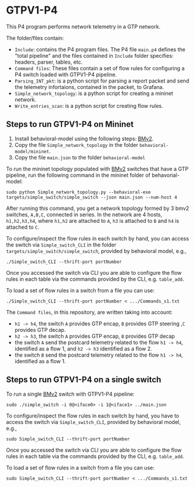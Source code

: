 # GTPV1-P4
This P4 program performs network telemetry in a GTP network.

The folder/files contain:
* `Include`: contains the P4 program files. The P4 file `main.p4` defines the "total pipeline" and the files contained in `Include` folder specifies:  headers, parser, tables, etc.
* `Command files`: These files contain a set of flow rules for configuring a P4 switch loaded with GTPV1-P4 pipeline.
* `Parsing_INT_pkt`: is a python script for parsing a report packet and send the telemetry infortaions, contained in the packet, to Grafana.
* `Simple_network_topology`: is a python script for creating a mininet network.
* `Write_entries_scan`: is a python script for creating flow rules.

## Steps to run GTPV1-P4 on Mininet

1. Install behavioral-model using the following steps: [BMv2][BMv2].
2. Copy the file `Simple_network_topology` in the folder `behavioral-model/mininet`.
3. Copy the file `main.json` to the folder `behavioral-model`

To run the mininet topology populated with [BMv2][BMv2] switches that have a GTP pipeline, run the following command in the mininet folder of behavorial-model:

    sudo python Simple_network_topology.py --behavioral-exe targets/simple_switch/simple_switch --json main.json --num-host 4

After running this command, you get a network topology formed by 3 bmv2 switches, `A,B,C`, connected in series. In the network are 4 hosts, `h1,h2,h3,h4`, where `h1,h2` are attached to `A`, `h3` is attached to `B` and `h4` is attached to `C`. 

To configure/inspect the flow rules in each switch by hand, you can access the switch via `Simple_switch_CLI` in the folder `targets/simple_switch/simple_switch`, provided by behavioral model, e.g., 

    ./Simple_switch_CLI --thrift-port portNumber
    
Once you accessed the switch via CLI you are able to configure the flow rules in each table via the commands provided by the CLI, e.g. `table_add`.

To load a set of flow rules in a switch from a file you can use:

    ./Simple_switch_CLI --thrift-port portNumber < .../Commands_s1.txt

The `Command files`, in this repository, are written taking into account:
* `h1 -> h4`, the switch `A` provides GTP encap, `B` provides GTP steering ,`C` provides GTP decap.
* `h2 -> h3`, the switch `A` provides GTP encap, `B` provides GTP decap
* the switch `A` send the postcard telemetry related to the flow `h1 -> h4`, identified as a flow 1, and `h2 -> h3` identified as a flow 2.
* the switch `B` send the postcard telemetry related to the flow `h1 -> h4`, identified as a flow 1.

    
## Steps to run GTPV1-P4 on a single switch

To run a single [BMv2][BMv2] switch with GTPV1-P4 pipeline:

    sudo ./simple_switch -i 0@<iface0> -i 1@<iface1> ../main.json 
    
To configure/inspect the flow rules in each switch by hand, you have to access the switch via `Simple_switch_CLI`, provided by behavioral model, e.g., 

    sudo Simple_switch_CLI --thrift-port portNumber
    
Once you accessed the switch via CLI you are able to configure the flow rules in each table via the commands provided by the CLI, e.g. `table_add`.

To load a set of flow rules in a switch from a file you can use:

    sudo Simple_switch_CLI --thrift-port portNumber < .../Commands_s1.txt
    
[GTP.v1]: https://en.wikipedia.org/wiki/GPRS_Tunnelling_Protocol
[BMv2]: https://github.com/p4lang/behavioral-model
